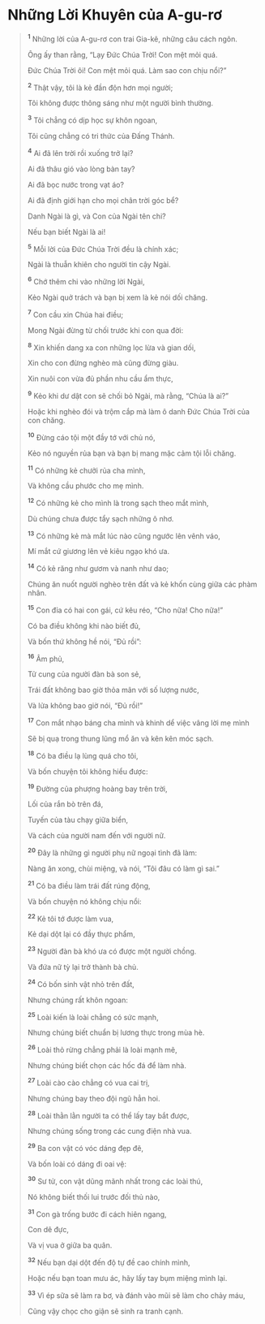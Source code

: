 # Những Lời Khuyên của A-gu-rơ

> <sup><b>1</b></sup> Những lời của A-gu-rơ con trai Gia-kê, những câu cách ngôn.
> 
> Ông ấy than rằng, “Lạy Ðức Chúa Trời! Con mệt mỏi quá.
> 
> Ðức Chúa Trời ôi! Con mệt mỏi quá. Làm sao con chịu nổi?”
> 
> <sup><b>2</b></sup> Thật vậy, tôi là kẻ đần độn hơn mọi người;
> 
> Tôi không được thông sáng như một người bình thường.
> 
> <sup><b>3</b></sup> Tôi chẳng có dịp học sự khôn ngoan,
> 
> Tôi cũng chẳng có tri thức của Ðấng Thánh.
> 
> <sup><b>4</b></sup> Ai đã lên trời rồi xuống trở lại?
> 
> Ai đã thâu gió vào lòng bàn tay?
> 
> Ai đã bọc nước trong vạt áo?
> 
> Ai đã định giới hạn cho mọi chân trời góc bể?
> 
> Danh Ngài là gì, và Con của Ngài tên chi?
> 
> Nếu bạn biết Ngài là ai!
>
> <sup><b>5</b></sup> Mỗi lời của Ðức Chúa Trời đều là chính xác;
> 
> Ngài là thuẫn khiên cho người tin cậy Ngài.
> 
> <sup><b>6</b></sup> Chớ thêm chi vào những lời Ngài,
> 
> Kẻo Ngài quở trách và bạn bị xem là kẻ nói dối chăng.
>
> <sup><b>7</b></sup> Con cầu xin Chúa hai điều;
> 
> Mong Ngài đừng từ chối trước khi con qua đời:
> 
> <sup><b>8</b></sup> Xin khiến dang xa con những lọc lừa và gian dối,
> 
> Xin cho con đừng nghèo mà cũng đừng giàu.
> 
> Xin nuôi con vừa đủ phần nhu cầu ẩm thực,
> 
> <sup><b>9</b></sup> Kẻo khi dư dật con sẽ chối bỏ Ngài, mà rằng, “Chúa là ai?”
> 
> Hoặc khi nghèo đói và trộm cắp mà làm ô danh Ðức Chúa Trời của con chăng.
>
> <sup><b>10</b></sup> Ðừng cáo tội một đầy tớ với chủ nó,
> 
> Kẻo nó nguyền rủa bạn và bạn bị mang mặc cảm tội lỗi chăng.
>
> <sup><b>11</b></sup> Có những kẻ chưởi rủa cha mình,
> 
> Và không cầu phước cho mẹ mình.
> 
> <sup><b>12</b></sup> Có những kẻ cho mình là trong sạch theo mắt mình,
> 
> Dù chúng chưa được tẩy sạch những ô nhơ.
> 
> <sup><b>13</b></sup> Có những kẻ mà mắt lúc nào cũng ngước lên vênh váo,
> 
> Mí mắt cứ giương lên vẻ kiêu ngạo khó ưa.
> 
> <sup><b>14</b></sup> Có kẻ răng như gươm và nanh như dao;
> 
> Chúng ăn nuốt người nghèo trên đất và kẻ khốn cùng giữa các phàm nhân.
>
> <sup><b>15</b></sup> Con đỉa có hai con gái, cứ kêu réo, “Cho nữa! Cho nữa!”
> 
> Có ba điều không khi nào biết đủ,
> 
> Và bốn thứ không hề nói, “Ðủ rồi”:
> 
> <sup><b>16</b></sup> Âm phủ,
> 
> Tử cung của người đàn bà son sẻ,
> 
> Trái đất không bao giờ thỏa mãn với số lượng nước,
> 
> Và lửa không bao giờ nói, “Ðủ rồi!”
>
> <sup><b>17</b></sup> Con mắt nhạo báng cha mình và khinh dể việc vâng lời mẹ mình
> 
> Sẽ bị quạ trong thung lũng mổ ăn và kên kên móc sạch.
>
> <sup><b>18</b></sup> Có ba điều lạ lùng quá cho tôi,
> 
> Và bốn chuyện tôi không hiểu được:
> 
> <sup><b>19</b></sup> Ðường của phượng hoàng bay trên trời,
> 
> Lối của rắn bò trên đá,
> 
> Tuyến của tàu chạy giữa biển,
> 
> Và cách của người nam đến với người nữ.
>
> <sup><b>20</b></sup> Ðây là những gì người phụ nữ ngoại tình đã làm:
> 
> Nàng ăn xong, chùi miệng, và nói, “Tôi đâu có làm gì sai.”
>
> <sup><b>21</b></sup> Có ba điều làm trái đất rúng động,
> 
> Và bốn chuyện nó không chịu nổi:
> 
> <sup><b>22</b></sup> Kẻ tôi tớ được làm vua,
> 
> Kẻ dại dột lại có đầy thực phẩm,
> 
> <sup><b>23</b></sup> Người đàn bà khó ưa có được một người chồng.
> 
> Và đứa nữ tỳ lại trở thành bà chủ.
>
> <sup><b>24</b></sup> Có bốn sinh vật nhỏ trên đất,
> 
> Nhưng chúng rất khôn ngoan:
> 
> <sup><b>25</b></sup> Loài kiến là loài chẳng có sức mạnh,
> 
> Nhưng chúng biết chuẩn bị lương thực trong mùa hè.
> 
> <sup><b>26</b></sup> Loài thỏ rừng chẳng phải là loài mạnh mẽ,
> 
> Nhưng chúng biết chọn các hốc đá để làm nhà.
> 
> <sup><b>27</b></sup> Loài cào cào chẳng có vua cai trị,
> 
> Nhưng chúng bay theo đội ngũ hẳn hoi.
> 
> <sup><b>28</b></sup> Loài thằn lằn người ta có thể lấy tay bắt được,
> 
> Nhưng chúng sống trong các cung điện nhà vua.
>
> <sup><b>29</b></sup> Ba con vật có vóc dáng đẹp đẽ,
> 
> Và bốn loài có dáng đi oai vệ:
> 
> <sup><b>30</b></sup> Sư tử, con vật dũng mãnh nhất trong các loài thú,
> 
> Nó không biết thối lui trước đối thủ nào,
> 
> <sup><b>31</b></sup> Con gà trống bước đi cách hiên ngang,
> 
> Con dê đực,
> 
> Và vị vua ở giữa ba quân.
>
> <sup><b>32</b></sup> Nếu bạn dại dột đến độ tự đề cao chính mình,
> 
> Hoặc nếu bạn toan mưu ác, hãy lấy tay bụm miệng mình lại.
> 
> <sup><b>33</b></sup> Vì ép sữa sẽ làm ra bơ, và đánh vào mũi sẽ làm cho chảy máu,
> 
> Cũng vậy chọc cho giận sẽ sinh ra tranh cạnh.
